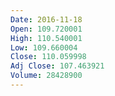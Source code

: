 ```yaml
---
Date: 2016-11-18
Open: 109.720001
High: 110.540001
Low: 109.660004
Close: 110.059998
Adj Close: 107.463921
Volume: 28428900
---
```

